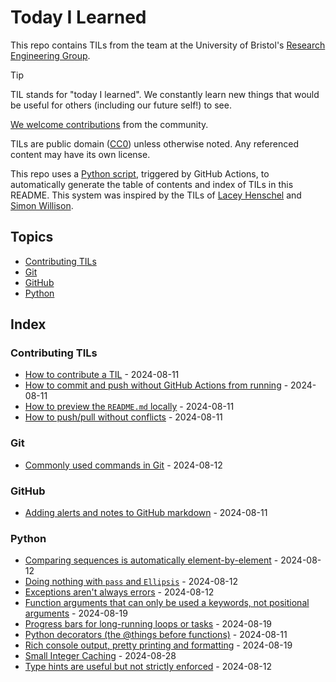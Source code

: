 # Today I Learned

This repo contains TILs from the team at the University of Bristol's [Research Engineering Group](https://bristol-reg.github.io).

> [!TIP]  
> TIL stands for "today I learned". We constantly learn new things that would be useful for others (including our future self!) to see.

[We welcome contributions](#contributing-tils) from the community.

TILs are public domain ([CC0](LICENSE)) unless otherwise noted. Any referenced content may have its own license.

This repo uses a [Python script](build_readme.py), triggered by GitHub Actions, to automatically generate the table of contents and index of TILs in this README. This system was inspired by the TILs of [Lacey Henschel](https://github.com/williln/til) and [Simon Willison](https://github.com/simonw/til).

<!-- Do not manually edit the items in the placeholders below this point. They will be automatically updated by GitHub Actions. -->

## Topics

<!-- toc starts -->
- [Contributing TILs](#contributing-tils)
- [Git](#git)
- [GitHub](#github)
- [Python](#python)
<!-- toc ends -->

## Index

<!-- index starts -->
### Contributing TILs <a id="contributing-tils"></a>

- [How to contribute a TIL](_contributing-TILs/_how-to-contribute.md) - 2024-08-11
- [How to commit and push without GitHub Actions from running](_contributing-TILs/prevent-GitHub-actions.md) - 2024-08-11
- [How to preview the `README.md` locally](_contributing-TILs/preview-README.md) - 2024-08-11
- [How to push/pull without conflicts](_contributing-TILs/avoiding-conflicts.md) - 2024-08-11

### Git <a id="git"></a>

- [Commonly used commands in Git](Git/common-git-commands.md) - 2024-08-12

### GitHub <a id="github"></a>

- [Adding alerts and notes to GitHub markdown](GitHub/alerts-and-notes-in-markdown.md) - 2024-08-11

### Python <a id="python"></a>

- [Comparing sequences is automatically element-by-element](Python/comparing-sequences.md) - 2024-08-12
- [Doing nothing with `pass` and `Ellipsis`](Python/pass-and-ellipsis.md) - 2024-08-12
- [Exceptions aren't always errors](Python/exceptions-not-always-errors.md) - 2024-08-12
- [Function arguments that can only be used a keywords, not positional arguments](Python/keyword-only-arguments.md) - 2024-08-19
- [Progress bars for long-running loops or tasks](Python/progress-bars.md) - 2024-08-19
- [Python decorators (the @things before functions)](Python/decorators.md) - 2024-08-11
- [Rich console output, pretty printing and formatting](Python/rich-console-output.md) - 2024-08-19
- [Small Integer Caching](Python/small-integer-caching.md) - 2024-08-28
- [Type hints are useful but not strictly enforced](Python/type-hints.md) - 2024-08-12
<!-- index ends -->

